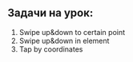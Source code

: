 ## Задачи на урок:

1. Swipe up&down to certain point
2. Swipe up&down in element
3. Tap by coordinates




